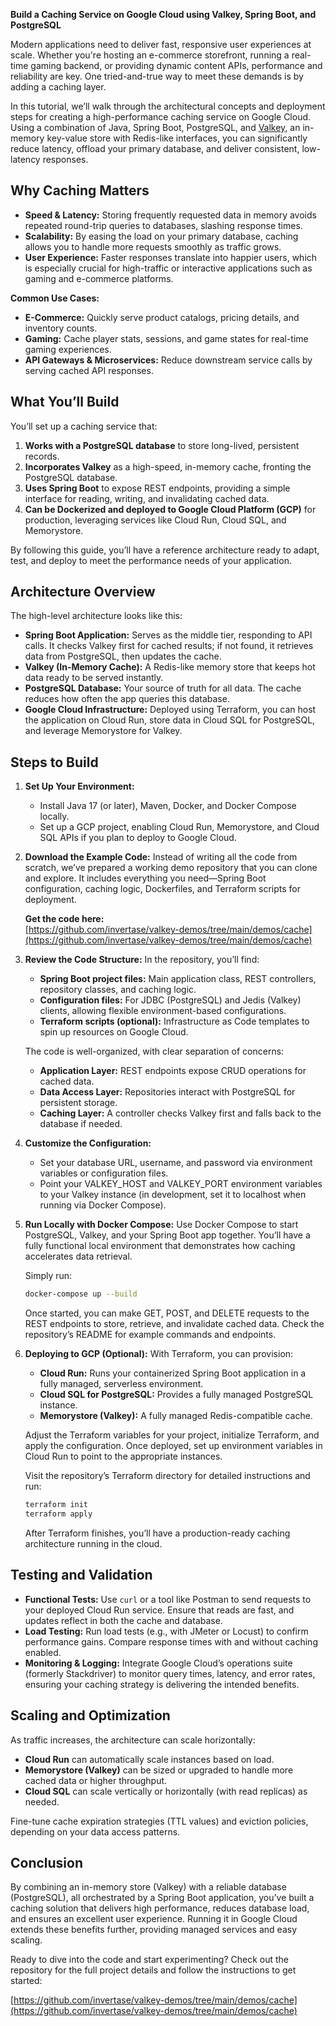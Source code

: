 **Build a Caching Service on Google Cloud using Valkey, Spring Boot, and PostgreSQL**

Modern applications need to deliver fast, responsive user experiences at scale. Whether you're hosting an e-commerce storefront, running a real-time gaming backend, or providing dynamic content APIs, performance and reliability are key. One tried-and-true way to meet these demands is by adding a caching layer.

In this tutorial, we’ll walk through the architectural concepts and deployment steps for creating a high-performance caching service on Google Cloud. Using a combination of Java, Spring Boot, PostgreSQL, and [Valkey](https://github.com/invertase/valkey-demos), an in-memory key-value store with Redis-like interfaces, you can significantly reduce latency, offload your primary database, and deliver consistent, low-latency responses.

## Why Caching Matters

- **Speed & Latency:** Storing frequently requested data in memory avoids repeated round-trip queries to databases, slashing response times.
- **Scalability:** By easing the load on your primary database, caching allows you to handle more requests smoothly as traffic grows.
- **User Experience:** Faster responses translate into happier users, which is especially crucial for high-traffic or interactive applications such as gaming and e-commerce platforms.

**Common Use Cases:**

- **E-Commerce:** Quickly serve product catalogs, pricing details, and inventory counts.
- **Gaming:** Cache player stats, sessions, and game states for real-time gaming experiences.
- **API Gateways & Microservices:** Reduce downstream service calls by serving cached API responses.

## What You’ll Build

You’ll set up a caching service that:

1. **Works with a PostgreSQL database** to store long-lived, persistent records.
2. **Incorporates Valkey** as a high-speed, in-memory cache, fronting the PostgreSQL database.
3. **Uses Spring Boot** to expose REST endpoints, providing a simple interface for reading, writing, and invalidating cached data.
4. **Can be Dockerized and deployed to Google Cloud Platform (GCP)** for production, leveraging services like Cloud Run, Cloud SQL, and Memorystore.

By following this guide, you’ll have a reference architecture ready to adapt, test, and deploy to meet the performance needs of your application.

## Architecture Overview

The high-level architecture looks like this:

- **Spring Boot Application:** Serves as the middle tier, responding to API calls. It checks Valkey first for cached results; if not found, it retrieves data from PostgreSQL, then updates the cache.
- **Valkey (In-Memory Cache):** A Redis-like memory store that keeps hot data ready to be served instantly.
- **PostgreSQL Database:** Your source of truth for all data. The cache reduces how often the app queries this database.
- **Google Cloud Infrastructure:** Deployed using Terraform, you can host the application on Cloud Run, store data in Cloud SQL for PostgreSQL, and leverage Memorystore for Valkey.

## Steps to Build

1. **Set Up Your Environment:**

   - Install Java 17 (or later), Maven, Docker, and Docker Compose locally.
   - Set up a GCP project, enabling Cloud Run, Memorystore, and Cloud SQL APIs if you plan to deploy to Google Cloud.

2. **Download the Example Code:**
   Instead of writing all the code from scratch, we’ve prepared a working demo repository that you can clone and explore. It includes everything you need—Spring Boot configuration, caching logic, Dockerfiles, and Terraform scripts for deployment.

   **Get the code here:**  
   [https://github.com/invertase/valkey-demos/tree/main/demos/cache](https://github.com/invertase/valkey-demos/tree/main/demos/cache)

3. **Review the Code Structure:**
   In the repository, you’ll find:

   - **Spring Boot project files:** Main application class, REST controllers, repository classes, and caching logic.
   - **Configuration files:** For JDBC (PostgreSQL) and Jedis (Valkey) clients, allowing flexible environment-based configurations.
   - **Terraform scripts (optional):** Infrastructure as Code templates to spin up resources on Google Cloud.

   The code is well-organized, with clear separation of concerns:

   - **Application Layer:** REST endpoints expose CRUD operations for cached data.
   - **Data Access Layer:** Repositories interact with PostgreSQL for persistent storage.
   - **Caching Layer:** A controller checks Valkey first and falls back to the database if needed.

4. **Customize the Configuration:**

   - Set your database URL, username, and password via environment variables or configuration files.
   - Point your VALKEY_HOST and VALKEY_PORT environment variables to your Valkey instance (in development, set it to localhost when running via Docker Compose).

5. **Run Locally with Docker Compose:**
   Use Docker Compose to start PostgreSQL, Valkey, and your Spring Boot app together. You’ll have a fully functional local environment that demonstrates how caching accelerates data retrieval.

   Simply run:

   ```bash
   docker-compose up --build
   ```

   Once started, you can make GET, POST, and DELETE requests to the REST endpoints to store, retrieve, and invalidate cached data. Check the repository’s README for example commands and endpoints.

6. **Deploying to GCP (Optional):**
   With Terraform, you can provision:

   - **Cloud Run:** Runs your containerized Spring Boot application in a fully managed, serverless environment.
   - **Cloud SQL for PostgreSQL:** Provides a fully managed PostgreSQL instance.
   - **Memorystore (Valkey):** A fully managed Redis-compatible cache.

   Adjust the Terraform variables for your project, initialize Terraform, and apply the configuration. Once deployed, set up environment variables in Cloud Run to point to the appropriate instances.

   Visit the repository’s Terraform directory for detailed instructions and run:

   ```bash
   terraform init
   terraform apply
   ```

   After Terraform finishes, you’ll have a production-ready caching architecture running in the cloud.

## Testing and Validation

- **Functional Tests:** Use `curl` or a tool like Postman to send requests to your deployed Cloud Run service. Ensure that reads are fast, and updates reflect in both the cache and database.
- **Load Testing:** Run load tests (e.g., with JMeter or Locust) to confirm performance gains. Compare response times with and without caching enabled.
- **Monitoring & Logging:** Integrate Google Cloud’s operations suite (formerly Stackdriver) to monitor query times, latency, and error rates, ensuring your caching strategy is delivering the intended benefits.

## Scaling and Optimization

As traffic increases, the architecture can scale horizontally:

- **Cloud Run** can automatically scale instances based on load.
- **Memorystore (Valkey)** can be sized or upgraded to handle more cached data or higher throughput.
- **Cloud SQL** can scale vertically or horizontally (with read replicas) as needed.

Fine-tune cache expiration strategies (TTL values) and eviction policies, depending on your data access patterns.

## Conclusion

By combining an in-memory store (Valkey) with a reliable database (PostgreSQL), all orchestrated by a Spring Boot application, you’ve built a caching solution that delivers high performance, reduces database load, and ensures an excellent user experience. Running it in Google Cloud extends these benefits further, providing managed services and easy scaling.

Ready to dive into the code and start experimenting? Check out the repository for the full project details and follow the instructions to get started:

[https://github.com/invertase/valkey-demos/tree/main/demos/cache](https://github.com/invertase/valkey-demos/tree/main/demos/cache)
